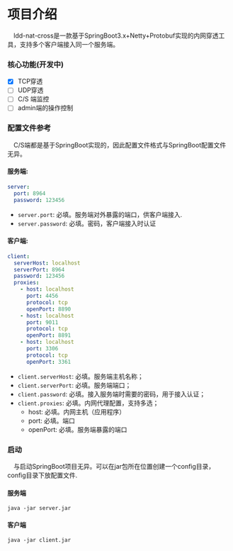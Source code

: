 # 项目介绍

&emsp;ldd-nat-cross是一款基于SpringBoot3.x+Netty+Protobuf实现的内网穿透工具，支持多个客户端接入同一个服务端。

### 核心功能(开发中)

- [x] TCP穿透
- [ ] UDP穿透
- [ ] C/S 端监控
- [ ] admin端的操作控制

### 配置文件参考

&emsp;C/S端都是基于SpringBoot实现的，因此配置文件格式与SpringBoot配置文件无异。

#### 服务端:

```yaml
server:
  port: 8964 
  password: 123456
```

- `server.port`: 必填。服务端对外暴露的端口，供客户端接入.
- `server.password`: 必填。密码，客户端接入时认证

#### 客户端:

```yaml
client:
  serverHost: localhost
  serverPort: 8964
  password: 123456
  proxies:
    - host: localhost
      port: 4456
      protocol: tcp
      openPort: 8890
    - host: localhost
      port: 9011
      protocol: tcp
      openPort: 8891
    - host: localhost
      port: 3306
      protocol: tcp
      openPort: 3361
```

- `client.serverHost`: 必填。服务端主机名称；
- `client.serverPort`: 必填。服务端端口；
- `client.password`: 必填。接入服务端时需要的密码，用于接入认证；
- `client.proxies`: 必填。内网代理配置，支持多选；
  - host: 必填。内网主机（应用程序）
  - port: 必填。端口
  - openPort: 必填。服务端暴露的端口



### 启动

&emsp;与启动SpringBoot项目无异。可以在jar包所在位置创建一个config目录，config目录下放配置文件.

#### 服务端

```shell
java -jar server.jar
```

#### 客户端

```shell
java -jar client.jar
```